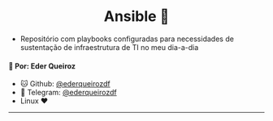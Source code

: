 <h1 align="center"> Ansible 🐧 </h1>

- Repositório com playbooks configuradas para necessidades de sustentação de infraestrutura de TI no meu dia-a-dia

#### 👤 Por: **Eder Queiroz**
 - 🐱 Github: [@ederqueirozdf](https://github.com/ederqueirozdf)
 - 🤙 Telegram: [@ederqueirozdf](https://t.me/ederqueirozdf)
 - Linux ❤️
<hr>
